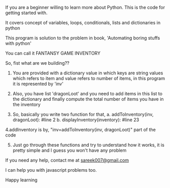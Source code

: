If you are a beginner willing to learn more about Python. This is the code for getting started with.

It covers concept of variables, loops, conditionals, lists and dictionaries in python

This program is solution to the problem in book, 'Automating boring stuffs with python'

You can call it FANTANSY GAME INVENTORY 

So, fist what are we building??

1. You are provided with a dictionary value in which keys are string values which 
    refers to item and value refers to number of items, in this program it is represented
    by 'inv'
2. Also, you have list 'dragonLoot' and you need to add items in this list to the 
   dictionary and finally compute the total number of items you have in the inventory

3. So, basically you write two function for that,
     a. addToInventory(inv, dragonLoot):  #line 2
     b. displayInventory(inventory):      #line 23

4.addInventory is by, "inv=addToInventory(inv, dragonLoot)" part of the code

5. Just go through these functions and try to understand how it works, it is pretty 
    simple and I guess you won't have any problem

If you need any help, contact me at sareek007@gmail.com

I can help you with javascript problems too.

Happy learning 
